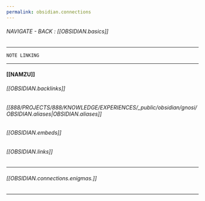 ```yaml
---
permalink: obsidian.connections
---
```

###### NAVIGATE - BACK : [[OBSIDIAN.basics]]
------
	
	NOTE LINKING

-----
#### [[NAMZU]]

###### [[OBSIDIAN.backlinks]]

###### [[888/PROJECTS/888/KNOWLEDGE/EXPERIENCES/_public/obsidian/gnosi/OBSIDIAN.aliases|OBSIDIAN.aliases]]

###### [[OBSIDIAN.embeds]]

###### [[OBSIDIAN.links]]


-----
###### [[OBSIDIAN.connections.enigmas.]]
----
